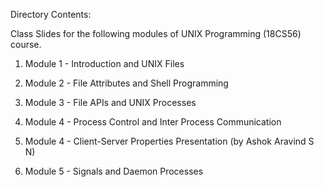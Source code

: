 Directory Contents:

Class Slides for the following modules of UNIX Programming (18CS56) course.

1. Module 1 - Introduction and UNIX Files

2. Module 2 - File Attributes and Shell Programming

3. Module 3 - File APIs and UNIX Processes

4. Module 4 - Process Control and Inter Process Communication

5. Module 4 - Client-Server Properties Presentation (by Ashok Aravind S N)

6. Module 5 - Signals and Daemon Processes
